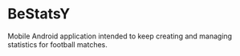 # BeStatsY
Mobile Android application intended to keep creating and managing statistics for football matches.

